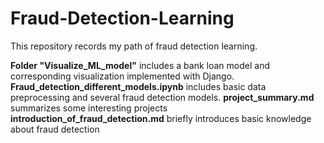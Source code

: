 # Fraud-Detection-Learning

This repository records my path of fraud detection learning.  

**Folder "Visualize_ML_model"** includes a bank loan model and corresponding visualization implemented with Django.  
**Fraud_detection_different_models.ipynb** includes basic data preprocessing and several fraud detection models.
**project_summary.md** summarizes some interesting projects  
**introduction_of_fraud_detection.md** briefly introduces basic knowledge about fraud detection  

